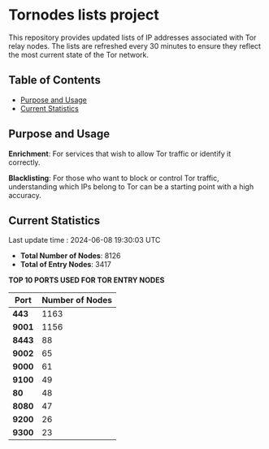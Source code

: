 # Tornodes lists project

This repository provides updated lists of IP addresses associated with Tor relay nodes. The lists are refreshed every 30 minutes to ensure they reflect the most current state of the Tor network.

## Table of Contents

- [Purpose and Usage](#purpose-and-usage)
- [Current Statistics](#current-statistics)


## Purpose and Usage

**Enrichment**: For services that wish to allow Tor traffic or identify it correctly.

**Blacklisting**: For those who want to block or control Tor traffic, understanding which IPs belong to Tor can be a starting point with a high accuracy.

## Current Statistics

Last update time : 2024-06-08 19:30:03 UTC

- **Total Number of Nodes**: 8126
- **Total of Entry Nodes**: 3417

**TOP 10 PORTS USED FOR TOR ENTRY NODES**

| **Port** | **Number of Nodes** |
|------|-----------------|
| **443**   | 1163  |
| **9001**   | 1156  |
| **8443**   | 88  |
| **9002**   | 65  |
| **9000**   | 61  |
| **9100**   | 49  |
| **80**   | 48  |
| **8080**   | 47  |
| **9200**   | 26  |
| **9300**   | 23  |

